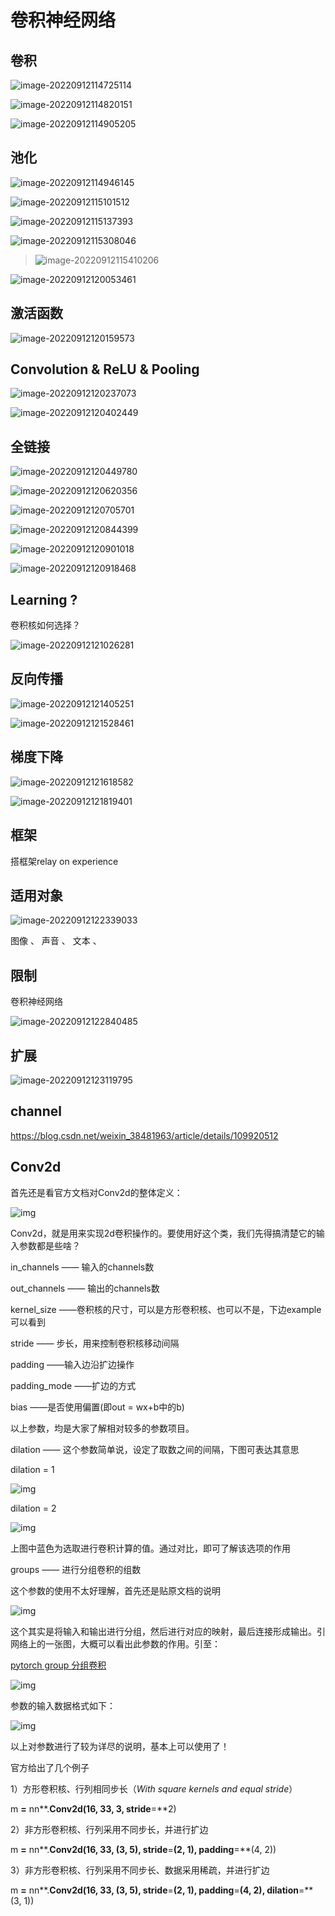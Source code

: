 # 卷积神经网络

## 卷积

![image-20220912114725114](C:\Users\31803\AppData\Roaming\Typora\typora-user-images\image-20220912114725114.png)

![image-20220912114820151](C:\Users\31803\AppData\Roaming\Typora\typora-user-images\image-20220912114820151.png)

![image-20220912114905205](C:\Users\31803\AppData\Roaming\Typora\typora-user-images\image-20220912114905205.png)

## 池化

![image-20220912114946145](C:\Users\31803\AppData\Roaming\Typora\typora-user-images\image-20220912114946145.png)

![image-20220912115101512](C:\Users\31803\AppData\Roaming\Typora\typora-user-images\image-20220912115101512.png)

![image-20220912115137393](C:\Users\31803\AppData\Roaming\Typora\typora-user-images\image-20220912115137393.png)

![image-20220912115308046](C:\Users\31803\AppData\Roaming\Typora\typora-user-images\image-20220912115308046.png)

> ![image-20220912115410206](C:\Users\31803\AppData\Roaming\Typora\typora-user-images\image-20220912115410206.png)

![image-20220912120053461](卷积神经网络.assets/image-20220912120053461.png)

## 激活函数

![image-20220912120159573](卷积神经网络.assets/image-20220912120159573.png)



## Convolution & ReLU & Pooling

![image-20220912120237073](卷积神经网络.assets/image-20220912120237073.png)

![image-20220912120402449](卷积神经网络.assets/image-20220912120402449.png)

 ## 全链接

![image-20220912120449780](卷积神经网络.assets/image-20220912120449780.png)

![image-20220912120620356](卷积神经网络.assets/image-20220912120620356.png)

![image-20220912120705701](卷积神经网络.assets/image-20220912120705701.png)

![image-20220912120844399](卷积神经网络.assets/image-20220912120844399.png)

![image-20220912120901018](卷积神经网络.assets/image-20220912120901018.png)

![image-20220912120918468](卷积神经网络.assets/image-20220912120918468.png)



## Learning ?

卷积核如何选择？

![image-20220912121026281](卷积神经网络.assets/image-20220912121026281.png)

## 反向传播

![image-20220912121405251](卷积神经网络.assets/image-20220912121405251.png)

![image-20220912121528461](卷积神经网络.assets/image-20220912121528461.png)

## 梯度下降

![image-20220912121618582](卷积神经网络.assets/image-20220912121618582.png)

![image-20220912121819401](卷积神经网络.assets/image-20220912121819401.png)

## 框架

搭框架relay on experience

## 适用对象

![image-20220912122339033](卷积神经网络.assets/image-20220912122339033.png)

图像 、 声音 、 文本 、 



## 限制

卷积神经网络

![image-20220912122840485](卷积神经网络.assets/image-20220912122840485.png)



## 扩展

![image-20220912123119795](卷积神经网络.assets/image-20220912123119795.png)

## channel

https://blog.csdn.net/weixin_38481963/article/details/109920512

## Conv2d

首先还是看官方文档对Conv2d的整体定义：

![img](https://pic1.zhimg.com/80/v2-06a387a3dae492d5853c36792b529f64_720w.png)

Conv2d，就是用来实现2d卷积操作的。要使用好这个类，我们先得搞清楚它的输入参数都是些啥？

in_channels —— 输入的channels数

out_channels —— 输出的channels数

kernel_size ——卷积核的尺寸，可以是方形卷积核、也可以不是，下边example可以看到

stride —— 步长，用来控制卷积核移动间隔

padding ——输入边沿扩边操作

padding_mode ——扩边的方式

bias ——是否使用偏置(即out = wx+b中的b)

以上参数，均是大家了解相对较多的参数项目。

dilation —— 这个参数简单说，设定了取数之间的间隔，下图可表达其意思

dilation = 1

![img](https://pic4.zhimg.com/80/v2-e49db2694e4050a0144921eb1df2263f_720w.jpg)

dilation = 2

![img](https://pic4.zhimg.com/80/v2-cc9257bb9805e0560450b2d1c9058843_720w.jpg)

上图中蓝色为选取进行卷积计算的值。通过对比，即可了解该选项的作用

groups —— 进行分组卷积的组数

这个参数的使用不太好理解，首先还是贴原文档的说明

![img](https://pic4.zhimg.com/80/v2-6a9499495a604af6c9fe94771fd69b07_720w.jpg)

这个其实是将输入和输出进行分组，然后进行对应的映射，最后连接形成输出。引网络上的一张图，大概可以看出此参数的作用。引至：

[pytorch group 分组卷积](https://link.zhihu.com/?target=https%3A//www.jianshu.com/p/20ba3d8f283c)

![img](https://pic1.zhimg.com/80/v2-885ce077752e9759fff888b512720b04_720w.jpg)

参数的输入数据格式如下：

![img](https://pic3.zhimg.com/80/v2-e3f7c65472403867b8ded80d40dacc36_720w.jpg)

以上对参数进行了较为详尽的说明，基本上可以使用了！

官方给出了几个例子

1）方形卷积核、行列相同步长（*With square kernels and equal stride*）

m **=** nn**.**Conv2d(16, 33, 3, stride**=**2)

2）非方形卷积核、行列采用不同步长，并进行扩边

m **=** nn**.**Conv2d(16, 33, (3, 5), stride**=**(2, 1), padding**=**(4, 2))

3）非方形卷积核、行列采用不同步长、数据采用稀疏，并进行扩边

m **=** nn**.**Conv2d(16, 33, (3, 5), stride**=**(2, 1), padding**=**(4, 2), dilation**=**(3, 1))
